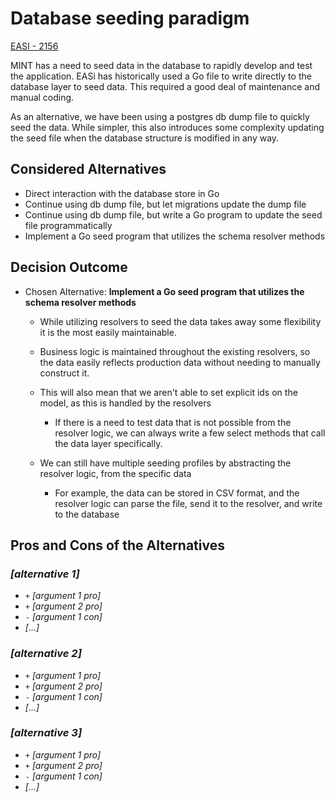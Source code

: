 # Database seeding paradigm

[EASI - 2156](https://jiraent.cms.gov/browse/EASI-2156)

MINT has a need to seed data in the database to rapidly develop and test the application. EASi has historically used a Go file to write directly to the database layer to seed data. This required a good deal of maintenance and manual coding.

As an alternative, we have been using a postgres db dump file to quickly seed the data. While simpler, this also introduces some complexity updating the seed file when the database structure is modified in any way.

## Considered Alternatives

* Direct interaction with the database store in Go
* Continue using db dump file, but let migrations update the dump file
* Continue using db dump file, but write a Go program to update the seed file programmatically
* Implement a Go seed program that utilizes the schema resolver methods

## Decision Outcome

* Chosen Alternative: **Implement a Go seed program that utilizes the schema resolver methods**

  * While utilizing resolvers to seed the data takes away some flexibility it is the most easily maintainable. 
  * Business logic is maintained throughout the existing resolvers, so the data easily reflects production data without needing to manually construct it.

  * This will also mean that we aren't able to set explicit ids on the model, as this is handled by the resolvers
    * If there is a need to test data that is not possible from the resolver logic, we can always write a few select methods that call the data layer specifically.
  * We can still have multiple seeding profiles by abstracting the resolver logic, from the specific data
    * For example, the data can be stored in CSV format, and the resolver logic can parse the file, send it to the resolver, and write to the database

  

## Pros and Cons of the Alternatives <!-- optional -->

### *[alternative 1]*

* `+` *[argument 1 pro]*
* `+` *[argument 2 pro]*
* `-` *[argument 1 con]*
* *[...]* <!-- numbers of pros and cons can vary -->

### *[alternative 2]*

* `+` *[argument 1 pro]*
* `+` *[argument 2 pro]*
* `-` *[argument 1 con]*
* *[...]* <!-- numbers of pros and cons can vary -->

### *[alternative 3]*

* `+` *[argument 1 pro]*
* `+` *[argument 2 pro]*
* `-` *[argument 1 con]*
* *[...]* <!-- numbers of pros and cons can vary -->
